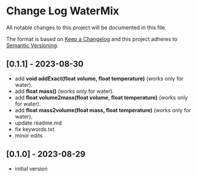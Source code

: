 # Change Log WaterMix

All notable changes to this project will be documented in this file.

The format is based on [Keep a Changelog](http://keepachangelog.com/)
and this project adheres to [Semantic Versioning](http://semver.org/).


## [0.1.1] - 2023-08-30
- add **void addExact(float volume, float temperature)** (works only for water).
- add **float mass()** (works only for water).
- add **float volume2mass(float volume, float temperature)** (works only for water).
- add **float mass2volume(float mass, float temperature)** (works only for water).
- update readme.md
- fix keywords.txt
- minor edits


## [0.1.0] - 2023-08-29
- initial version

